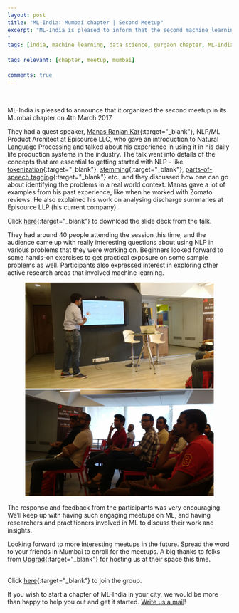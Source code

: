 ```yaml
---
layout: post
title: "ML-India: Mumbai chapter | Second Meetup"
excerpt: "ML-India is pleased to inform that the second machine learning meetup in its Mumbai chapter was held on 4th March 2017. The meetup involved an introduction to natural language processing, and discussion on concepts like tokenization, stemming, parts-of-speech tagging.
"
tags: [india, machine learning, data science, gurgaon chapter, ML-India, meetup]

tags_relevant: [chapter, meetup, mumbai]

comments: true
---
```

<br>

ML-India is pleased to announce that it organized the second meetup in its Mumbai chapter on 4th March 2017. 

They had a guest speaker, [Manas Ranjan Kar](https://www.linkedin.com/in/manasranjankar/){:target="_blank"}, NLP/ML Product Architect at Episource LLC, who gave an introduction to Natural Language Processing and talked about his experience in using it in his daily
life production systems in the industry. The talk went into details of the concepts that are essential to getting started with NLP - like [tokenization](http://nlp.stanford.edu/IR-book/html/htmledition/tokenization-1.html){:target="_blank"}, [stemming](https://en.wikipedia.org/wiki/Stemming){:target="_blank"}, [parts-of-speech tagging](https://en.wikipedia.org/wiki/Part-of-speech_tagging){:target="_blank"} etc., and they discussed how one can go about identifying the problems in a real world context. Manas gave a lot of examples from his past experience, like when he worked with Zomato reviews. He also explained his work on analysing discharge summaries at Episource LLP (his current
company). 

Click [here](https://github.com/ML-India/ML-India-Mumbai-Chapter/blob/master/Presentations/Mumbai%20Chapter%20Second%20Meetup-Pydata%20NLP.pdf){:target="_blank"} to download the slide deck from the talk.


They had around 40 people attending the session this time, and the audience came up with really interesting questions about using NLP in various problems that they were working on. Beginners looked forward to some hands-on exercises to get practical exposure on some sample problems as well. Participants also expressed interest in exploring other active research areas that involved machine learning.

<figure class="half">
    <a href="/images/IMG_20170304_103920361.jpg"><img src="/images/IMG_20170304_103920361.jpg"></a>
    <a href="/images/IMG_20170304_103341979.jpg"><img src="/images/IMG_20170304_103341979.jpg"></a>
    <figcaption></figcaption>
</figure>

The response and feedback from the participants was very encouraging. We’ll keep up with having such engaging meetups on ML, and having researchers and practitioners involved in ML to discuss their work and insights. 

Looking forward to more interesting meetups in the future. Spread the word to your friends in Mumbai to enroll for the meetups. A big thanks to folks from [Upgrad](https://upgrad.com/){:target="_blank"} for hosting us at their space this time.

<br>Click [here](https://www.meetup.com/Machine-Learning-India-Mumbai/){:target="_blank"} to join the group.

If you wish to start a chapter of ML-India in your city, we would be more than happy to help you out and get it started. <a href="mailto:varun@aspiringminds.com" target="_top">Write us a mail</a>!
